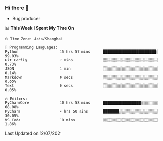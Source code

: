 ### Hi there 👋
* Bug producer
<!--START_SECTION:waka-->
📊 **This Week I Spent My Time On** 

```text
⌚︎ Time Zone: Asia/Shanghai

💬 Programming Languages: 
Python                   15 hrs 57 mins      ████████████████████████░   99.03% 
Git Config               7 mins              ░░░░░░░░░░░░░░░░░░░░░░░░░   0.73% 
JSON                     1 min               ░░░░░░░░░░░░░░░░░░░░░░░░░   0.14% 
Markdown                 0 secs              ░░░░░░░░░░░░░░░░░░░░░░░░░   0.05% 
Text                     0 secs              ░░░░░░░░░░░░░░░░░░░░░░░░░   0.05%

🔥 Editors: 
PyCharmCore              10 hrs 58 mins      █████████████████░░░░░░░░   68.08% 
PyCharm                  4 hrs 50 mins       ███████░░░░░░░░░░░░░░░░░░   30.05% 
VS Code                  18 mins             ░░░░░░░░░░░░░░░░░░░░░░░░░   1.86%

```


 Last Updated on 12/07/2021
<!--END_SECTION:waka-->
